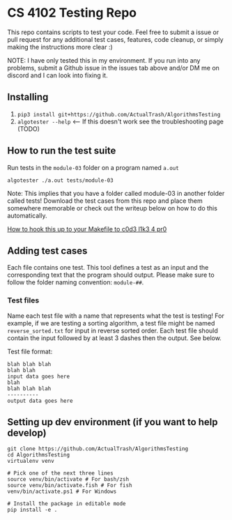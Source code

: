 # CS 4102 Testing Repo

This repo contains scripts to test your code. Feel free to submit a issue or pull request for any additional test cases, features, code cleanup, or simply making the instructions more clear :) 

NOTE: I have only tested this in my environment. If you run into any problems, submit a Github issue in the issues tab above and/or DM me on discord and I can look into fixing it.

## Installing

1. ```pip3 install git+https://github.com/ActualTrash/AlgorithmsTesting```
2. `algotester --help` <-- If this doesn't work see the troubleshooting page (TODO)

## How to run the test suite

Run tests in the `module-03` folder on a program named `a.out`

```
algotester ./a.out tests/module-03
```

Note: This implies that you have a folder called module-03 in another folder called tests! Download the test cases from this repo and place them somewhere memorable or check out the writeup below on how to do this automatically.

[How to hook this up to your Makefile to c0d3 l1k3 4 pr0](https://github.com/ActualTrash/AlgorithmsTesting/blob/main/testing-pipeline.md)


## Adding test cases

Each file contains one test. This tool defines a test as an input and the corresponding text that the program should output. Please make sure to follow the folder naming convention: `module-##`.

### Test files

Name each test file with a name that represents what the test is testing! For example, if we are testing a sorting algorithm, a test file might be named `reverse_sorted.txt` for input in reverse sorted order. Each test file should contain the input followed by at least 3 dashes then the output. See below.

Test file format:
```
blah blah blah
blah blah
input data goes here
blah
blah blah blah
----------
output data goes here
```

## Setting up dev environment (if you want to help develop)
```
git clone https://github.com/ActualTrash/AlgorithmsTesting
cd AlgorithmsTesting
virtualenv venv

# Pick one of the next three lines
source venv/bin/activate # For bash/zsh
source venv/bin/activate.fish # For fish
venv/bin/activate.ps1 # For Windows

# Install the package in editable mode
pip install -e .
```


